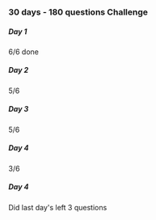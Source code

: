 ### 30 days - 180 questions Challenge

##### Day 1 </br> 
6/6 done </br>
##### Day 2 </br>
5/6 </br>
##### Day 3 </br>
5/6 </br>
##### Day 4 </br>
3/6 </br>

##### Day 4 </br>
Did last day's left 3 questions
